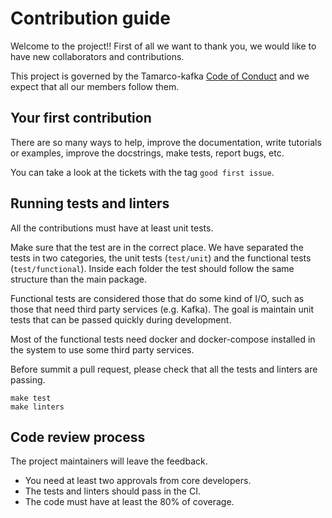 # Contribution guide
Welcome to the project!! First of all we want to thank you, we would like to have new collaborators and contributions.

This project is governed by the Tamarco-kafka 
[Code of Conduct](https://github.com/system73/tamarco-kafka/blob/master/CODE_OF_CONDUCT.md) and we expect that all our 
members follow them.

## Your first contribution

There are so many ways to help, improve the documentation, write tutorials or examples, improve the docstrings, make 
tests, report bugs, etc.

You can take a look at the tickets with the tag `good first issue`.

## Running tests and linters

All the contributions must have at least unit tests. 

Make sure that the test are in the correct place. We have separated the tests in two categories, the unit tests 
(`test/unit`) and the functional tests (`test/functional`). Inside each folder the test should follow the same structure
than the main package. 

Functional tests are considered those that do some kind of I/O, such as those that need third party services (e.g. 
Kafka). The goal is maintain unit tests that can be passed quickly during development.

Most of the functional tests need docker and docker-compose installed in the system to use some third party services.

Before summit a pull request, please check that all the tests and linters are passing.

```
make test
make linters
```

## Code review process

The project maintainers will leave the feedback.

* You need at least two approvals from core developers.
* The tests and linters should pass in the CI.
* The code must have at least the 80% of coverage.
